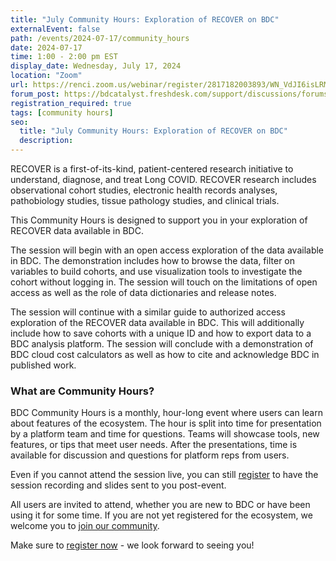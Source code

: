 ```yaml
---
title: "July Community Hours: Exploration of RECOVER on BDC"
externalEvent: false
path: /events/2024-07-17/community_hours
date: 2024-07-17
time: 1:00 - 2:00 pm EST
display_date: Wednesday, July 17, 2024
location: "Zoom"
url: https://renci.zoom.us/webinar/register/2817182003893/WN_VdJI6isLRMai95eKbEri6Q
forum_post: https://bdcatalyst.freshdesk.com/support/discussions/forums/60000252439
registration_required: true
tags: [community hours]
seo:
  title: "July Community Hours: Exploration of RECOVER on BDC"
  description:
---
```

RECOVER is a first-of-its-kind, patient-centered research initiative to understand, diagnose, and treat Long COVID. RECOVER research includes observational cohort studies, electronic health records analyses, pathobiology studies, tissue pathology studies, and clinical trials.

This Community Hours is designed to support you in your exploration of RECOVER data available in BDC.

The session will begin with an open access exploration of the data available in BDC. The demonstration includes how to browse the data, filter on variables to build cohorts, and use visualization tools to investigate the cohort without logging in. The session will touch on the limitations of open access as well as the role of data dictionaries and release notes.

The session will continue with a similar guide to authorized access exploration of the RECOVER data available in BDC. This will additionally include how to save cohorts with a unique ID and how to export data to a BDC analysis platform. The session will conclude with a demonstration of BDC cloud cost calculators as well as how to cite and acknowledge BDC in published work.

### What are Community Hours?

BDC Community Hours is a monthly, hour-long event where users can learn about features of the ecosystem. The hour is split into time for presentation by a platform team and time for questions. Teams will showcase tools, new features, or tips that meet user needs. After the presentations, time is available for discussion and questions for platform reps from users.

Even if you cannot attend the session live, you can still [register](https://renci.zoom.us/webinar/register/2817182003893/WN_VdJI6isLRMai95eKbEri6Q) to have the session recording and slides sent to you post-event.

All users are invited to attend, whether you are new to BDC or have been using it for some time. If you are not yet registered for the ecosystem, we welcome you to [join our community](https://biodatacatalyst.nhlbi.nih.gov/contact/ecosystem/).

Make sure to [register now](https://renci.zoom.us/webinar/register/2817182003893/WN_VdJI6isLRMai95eKbEri6Q) - we look forward to seeing you!
